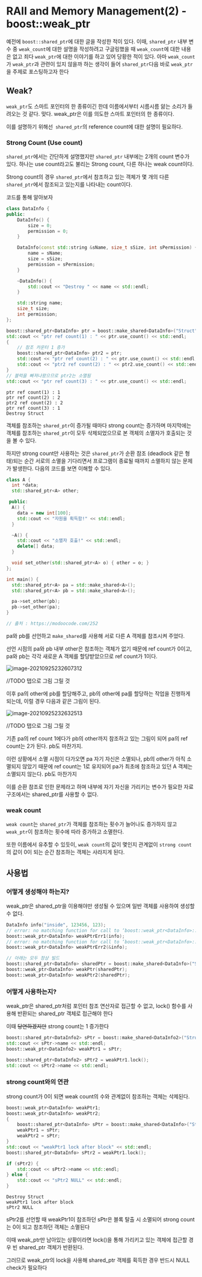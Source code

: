 # RAII and Memory Management(2) - boost::weak_ptr

예전에 `boost::shared_ptr`에 대한 글을 작성한 적이 있다. 이때, `shared_ptr` 내부 변수 중 `weak_count`에 대한 설명을 작성하려고 구글링했을 때 `weak_count`에 대한 내용은 없고 죄다 `weak_ptr`에 대한 이야기를 하고 있어 당황한 적이 있다. 아마 `weak_count`가 `weak_ptr`과 관련이 있지 않을까 하는 생각이 들어 `shared_ptr`다음 바로 `weak_ptr`을 주제로 포스팅하고자 한다



## Weak?

`weak_ptr`도 스마트 포인터의 한 종류이긴 한데 이름에서부터 시름시름 앓는 소리가 들려오는 것 같다. 맞다. weak_ptr은 이를 의도한 스마트 포인터의 한 종류이다.

이를 설명하기 위해선` shared_ptr`의 reference count에 대한 설명이 필요하다.

### Strong Count (Use count)

`shared_ptr`에서는 간단하게 설명했지만 `shared_ptr` 내부에는 2개의 count 변수가 있다. 하나는 use count라고도 불리는 Strong count, 다른 하나는 weak count이다.

Strong count의 경우 `shared_ptr`에서 참조하고 있는 객체가 몇 개의 다른 `shared_ptr`에서 참조되고 있는지를 나타내는 count이다.

코드를 통해 알아보자

```C++
class DataInfo {
public:
	DataInfo() {
		size = 0;
		permission = 0;
	}

	DataInfo(const std::string &sName, size_t sSize, int sPermission) {
		name = sName;
		size = sSize;
		permission = sPermission;
	}

	~DataInfo() {
		std::cout << "Destroy " << name << std::endl;
	}

	std::string name;
	size_t size;
	int permission;
};

boost::shared_ptr<DataInfo> ptr = boost::make_shared<DataInfo>("Struct", 1, 2);
std::cout << "ptr ref count(1) : " << ptr.use_count() << std::endl;
{
    // 참조 카운터 1 증가
    boost::shared_ptr<DataInfo> ptr2 = ptr;
    std::cout << "ptr ref count(2) : " << ptr.use_count() << std::endl;
    std::cout << "ptr2 ref count(2) : " << ptr2.use_count() << std::endl;
}
// 블럭을 빠져나왔으므로 ptr2는 소멸됨
std::cout << "ptr ref count(3) : " << ptr.use_count() << std::endl;
```

```
ptr ref count(1) : 1
ptr ref count(2) : 2
ptr2 ref count(2) : 2
ptr ref count(3) : 1
Destroy Struct
```

객체를 참조하는 `shared_ptr`이 증가될 때마다 strong count는 증가하며 마지막에는 객체를 참조하는 `shared_ptr`이 모두 삭제되었으므로 본 객체의 소멸자가 호출되는 것을 볼 수 있다.

하지만 strong count만 사용하는 것은 `shared_ptr`가 순환 참조 (deadlock 같은 형태)되는 순간 서로의 소멸을 기다리면서 프로그램이 종료될 때까지 소멸하지 않는 문제가 발생한다. 다음의 코드를 보면 이해할 수 있다.

```c++
class A {
  int *data;
  std::shared_ptr<A> other;

 public:
  A() {
    data = new int[100];
    std::cout << "자원을 획득함!" << std::endl;
  }

  ~A() {
    std::cout << "소멸자 호출!" << std::endl;
    delete[] data;
  }

  void set_other(std::shared_ptr<A> o) { other = o; }
};

int main() {
  std::shared_ptr<A> pa = std::make_shared<A>();
  std::shared_ptr<A> pb = std::make_shared<A>();

  pa->set_other(pb);
  pb->set_other(pa);
}

// 출처 : https://modoocode.com/252
```

pa와 pb를 선언하고 `make_shared`를 사용해 서로 다른 A 객체를 참조시켜 주었다.

선언 시점의 pa와 pb 내부 other은 참조하는 객체가 없기 때문에 ref count가 0이고, pa와 pb는 각각 새로운 A 객체를 할당받았으므로 ref count가 1이다.

![image-20210925232607312](C:\Users\dhjeong\AppData\Roaming\Typora\typora-user-images\image-20210925232607312.png)

//TODO 탭으로 그림 그릴 것

이후 pa의 other에 pb를 할당해주고, pb의 other에 pa를 할당하는 작업을 진행하게 되는데, 이럴 경우 다음과 같은 그림이 된다.

![image-20210925232632513](C:\Users\dhjeong\AppData\Roaming\Typora\typora-user-images\image-20210925232632513.png)

//TODO 탭으로 그림 그릴 것

기존 pa의 ref count 1에다가 pb의 other까지 참조하고 있는 그림이 되어 pa의 ref count는 2가 된다. pb도 마찬가지.

이런 상황에서 소멸 시점이 다가오면 pa 자기 자신은 소멸되나, pb의 other가 아직 소멸되지 않았기 때문에 ref count는 1로 유지되어 pa가 최초에 참조하고 있던 A 객체는 소멸되지 않는다. pb도 마찬가지

이를 순환 참조로 인한 문제라고 하며 내부에 자기 자신을 가리키는 변수가 필요한 자료구조에서는 shared_ptr를 사용할 수 없다.

### weak count

`weak count`는 `shared_ptr`가 객체를 참조하는 횟수가 늘어나도 증가하지 않고 `weak_ptr`이 참조하는 횟수에 따라 증가하고 소멸한다.

또한 이름에서 유추할 수 있듯이, `weak count`의 값이 몇인지 관계없이 `strong count`의 값이 0이 되는 순간 참조하는 객체는 사라지게 된다.

## 사용법

### 어떻게 생성해야 하는지?

weak_ptr은 shared_ptr을 이용해야만 생성될 수 있으며 일반 객체를 사용하여 생성할 수 없다.

```c++
DataInfo info("inside", 123456, 123);
// error: no matching function for call to ‘boost::weak_ptr<DataInfo>::weak_ptr(DataInfo&)’
boost::weak_ptr<DataInfo> weakPtrErr1(info);
// error: no matching function for call to ‘boost::weak_ptr<DataInfo>::weak_ptr(DataInfo*)’
boost::weak_ptr<DataInfo> weakPtrErr2(&info);

// 아래는 모두 정상 빌드
boost::shared_ptr<DataInfo> sharedPtr = boost::make_shared<DataInfo>("Struct", 1, 2);
boost::weak_ptr<DataInfo> weakPtr(sharedPtr);
boost::weak_ptr<DataInfo> weakPtr2(sharedPtr);
```

### 어떻게 사용하는지?

weak_ptr은 shared_ptr처럼 포인터 참조 연산자로 접근할 수 없고, lock() 함수를 사용해 반환되는 shared_ptr 객체로 접근해야 한다

이때 ~~당연하겠지만~~ strong count는 1 증가한다

```c++
boost::shared_ptr<DataInfo2> sPtr = boost::make_shared<DataInfo2>("Struct", 1, 2);
std::cout << sPtr->name << std::endl;
boost::weak_ptr<DataInfo2> weakPtr1 = sPtr;

boost::shared_ptr<DataInfo2> sPtr2 = weakPtr1.lock();
std::cout << sPtr2->name << std::endl;
```

### strong count와의 연관

strong count가 0이 되면 weak count의 수와 관계없이 참조하는 객체는 삭제된다.

```c++
boost::weak_ptr<DataInfo> weakPtr1;
boost::weak_ptr<DataInfo> weakPtr2;
{
    boost::shared_ptr<DataInfo> sPtr = boost::make_shared<DataInfo>("Struct", 1, 2);
    weakPtr1 = sPtr;
    weakPtr2 = sPtr;
}
std::cout << "weakPtr1 lock after block" << std::endl;
boost::shared_ptr<DataInfo> sPtr2 = weakPtr1.lock();

if (sPtr2) {
    std::cout << sPtr2->name << std::endl;
} else {
    std::cout << "sPtr2 NULL" << std::endl;
}
```

```
Destroy Struct
weakPtr1 lock after block
sPtr2 NULL
```

sPtr2를 선언할 때 weakPtr1이 참조하던 sPtr은 블록 탈출 시 소멸되어 strong count는 0이 되고 참조하던 객체는 소멸된다

이때 weak_ptr만 남아있는 상황이라면 lock()을 통해 가리키고 있는 객체에 접근할 경우 빈 shared_ptr 객체가 반환된다.

그러므로 weak_ptr의 lock을 사용해 shared_ptr 객체를 획득한 경우 반드시 NULL check가 필요하다

